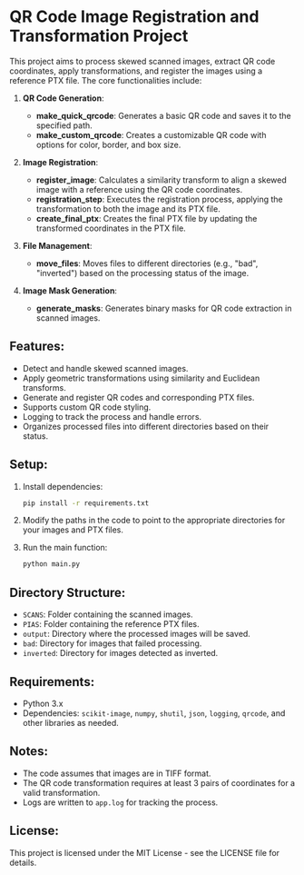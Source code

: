 # QR Code Image Registration and Transformation Project

This project aims to process skewed scanned images, extract QR code coordinates, apply transformations, and register the images using a reference PTX file. The core functionalities include:

1. **QR Code Generation**:
   - **make_quick_qrcode**: Generates a basic QR code and saves it to the specified path.
   - **make_custom_qrcode**: Creates a customizable QR code with options for color, border, and box size.

2. **Image Registration**:
   - **register_image**: Calculates a similarity transform to align a skewed image with a reference using the QR code coordinates.
   - **registration_step**: Executes the registration process, applying the transformation to both the image and its PTX file.
   - **create_final_ptx**: Creates the final PTX file by updating the transformed coordinates in the PTX file.

3. **File Management**:
   - **move_files**: Moves files to different directories (e.g., "bad", "inverted") based on the processing status of the image.

4. **Image Mask Generation**:
   - **generate_masks**: Generates binary masks for QR code extraction in scanned images.

## Features:
- Detect and handle skewed scanned images.
- Apply geometric transformations using similarity and Euclidean transforms.
- Generate and register QR codes and corresponding PTX files.
- Supports custom QR code styling.
- Logging to track the process and handle errors.
- Organizes processed files into different directories based on their status.

## Setup:
1. Install dependencies:
    ```bash
    pip install -r requirements.txt
    ```

2. Modify the paths in the code to point to the appropriate directories for your images and PTX files.

3. Run the main function:
    ```python
    python main.py
    ```

## Directory Structure:
- `SCANS`: Folder containing the scanned images.
- `PIAS`: Folder containing the reference PTX files.
- `output`: Directory where the processed images will be saved.
- `bad`: Directory for images that failed processing.
- `inverted`: Directory for images detected as inverted.

## Requirements:
- Python 3.x
- Dependencies: `scikit-image`, `numpy`, `shutil`, `json`, `logging`, `qrcode`, and other libraries as needed.

## Notes:
- The code assumes that images are in TIFF format.
- The QR code transformation requires at least 3 pairs of coordinates for a valid transformation.
- Logs are written to `app.log` for tracking the process.

## License:
This project is licensed under the MIT License - see the LICENSE file for details.
